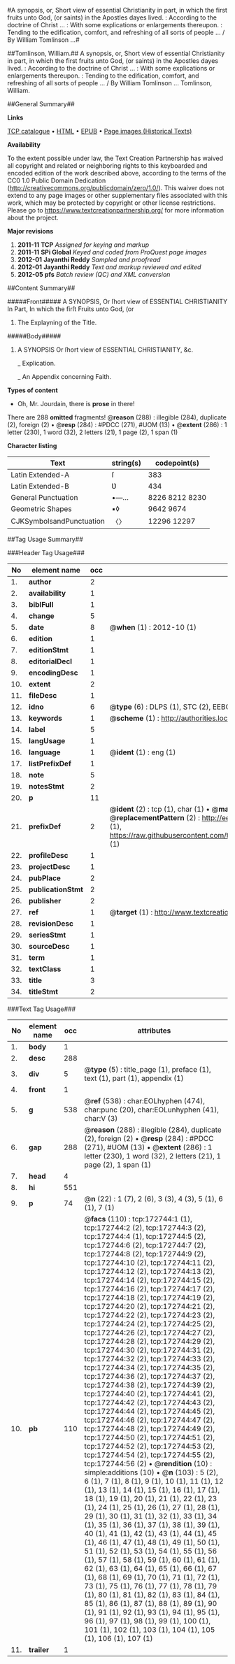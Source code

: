 #A synopsis, or, Short view of essential Christianity in part, in which the first fruits unto God, (or saints) in the Apostles dayes lived. : According to the  doctrine of Christ ... : With some explications or enlargements thereupon. : Tending to the edification, comfort, and refreshing of all sorts of people ... / By William Tomlinson ...#

##Tomlinson, William.##
A synopsis, or, Short view of essential Christianity in part, in which the first fruits unto God, (or saints) in the Apostles dayes lived. : According to the  doctrine of Christ ... : With some explications or enlargements thereupon. : Tending to the edification, comfort, and refreshing of all sorts of people ... / By William Tomlinson ...
Tomlinson, William.

##General Summary##

**Links**

[TCP catalogue](http://www.ota.ox.ac.uk/tcp/)  • 
[HTML](http://tei.it.ox.ac.uk/tcp/Texts-HTML/free/A94/A94749.html)  • 
[EPUB](http://tei.it.ox.ac.uk/tcp/Texts-EPUB/free/A94/A94749.epub) • 
[Page images (Historical Texts)](https://historicaltexts.jisc.ac.uk/eebo-45789434e)

**Availability**

To the extent possible under law, the Text Creation Partnership has waived all copyright and related or neighboring rights to this keyboarded and encoded edition of the work described above, according to the terms of the CC0 1.0 Public Domain Dedication (http://creativecommons.org/publicdomain/zero/1.0/). This waiver does not extend to any page images or other supplementary files associated with this work, which may be protected by copyright or other license restrictions. Please go to https://www.textcreationpartnership.org/ for more information about the project.

**Major revisions**

1. __2011-11__ __TCP__ *Assigned for keying and markup*
1. __2011-11__ __SPi Global__ *Keyed and coded from ProQuest page images*
1. __2012-01__ __Jayanthi Reddy__ *Sampled and proofread*
1. __2012-01__ __Jayanthi Reddy__ *Text and markup reviewed and edited*
1. __2012-05__ __pfs__ *Batch review (QC) and XML conversion*

##Content Summary##

#####Front#####
A SYNOPSIS, Or ſhort view of ESSENTIAL CHRISTIANITY In Part, In which the firſt Fruits unto God, (or
1. The Explayning of the Title.

#####Body#####

1. A SYNOPSIS Or ſhort view of ESSENTIAL CHRISTIANITY, &c.

    _ Explication.

    _ An Appendix concerning Faith.

**Types of content**

  * Oh, Mr. Jourdain, there is **prose** in there!

There are 288 **omitted** fragments! 
 @__reason__ (288) : illegible (284), duplicate (2), foreign (2)  •  @__resp__ (284) : #PDCC (271), #UOM (13)  •  @__extent__ (286) : 1 letter (230), 1 word (32), 2 letters (21), 1 page (2), 1 span (1)

**Character listing**


|Text|string(s)|codepoint(s)|
|---|---|---|
|Latin Extended-A|ſ|383|
|Latin Extended-B|Ʋ|434|
|General Punctuation|•—…|8226 8212 8230|
|Geometric Shapes|▪◊|9642 9674|
|CJKSymbolsandPunctuation|〈〉|12296 12297|

##Tag Usage Summary##

###Header Tag Usage###

|No|element name|occ|attributes|
|---|---|---|---|
|1.|__author__|2||
|2.|__availability__|1||
|3.|__biblFull__|1||
|4.|__change__|5||
|5.|__date__|8| @__when__ (1) : 2012-10 (1)|
|6.|__edition__|1||
|7.|__editionStmt__|1||
|8.|__editorialDecl__|1||
|9.|__encodingDesc__|1||
|10.|__extent__|2||
|11.|__fileDesc__|1||
|12.|__idno__|6| @__type__ (6) : DLPS (1), STC (2), EEBO-CITATION (1), OCLC (1), VID (1)|
|13.|__keywords__|1| @__scheme__ (1) : http://authorities.loc.gov/ (1)|
|14.|__label__|5||
|15.|__langUsage__|1||
|16.|__language__|1| @__ident__ (1) : eng (1)|
|17.|__listPrefixDef__|1||
|18.|__note__|5||
|19.|__notesStmt__|2||
|20.|__p__|11||
|21.|__prefixDef__|2| @__ident__ (2) : tcp (1), char (1)  •  @__matchPattern__ (2) : ([0-9\-]+):([0-9IVX]+) (1), (.+) (1)  •  @__replacementPattern__ (2) : http://eebo.chadwyck.com/downloadtiff?vid=$1&page=$2 (1), https://raw.githubusercontent.com/textcreationpartnership/Texts/master/tcpchars.xml#$1 (1)|
|22.|__profileDesc__|1||
|23.|__projectDesc__|1||
|24.|__pubPlace__|2||
|25.|__publicationStmt__|2||
|26.|__publisher__|2||
|27.|__ref__|1| @__target__ (1) : http://www.textcreationpartnership.org/docs/. (1)|
|28.|__revisionDesc__|1||
|29.|__seriesStmt__|1||
|30.|__sourceDesc__|1||
|31.|__term__|1||
|32.|__textClass__|1||
|33.|__title__|3||
|34.|__titleStmt__|2||


###Text Tag Usage###

|No|element name|occ|attributes|
|---|---|---|---|
|1.|__body__|1||
|2.|__desc__|288||
|3.|__div__|5| @__type__ (5) : title_page (1), preface (1), text (1), part (1), appendix (1)|
|4.|__front__|1||
|5.|__g__|538| @__ref__ (538) : char:EOLhyphen (474), char:punc (20), char:EOLunhyphen (41), char:V (3)|
|6.|__gap__|288| @__reason__ (288) : illegible (284), duplicate (2), foreign (2)  •  @__resp__ (284) : #PDCC (271), #UOM (13)  •  @__extent__ (286) : 1 letter (230), 1 word (32), 2 letters (21), 1 page (2), 1 span (1)|
|7.|__head__|4||
|8.|__hi__|551||
|9.|__p__|74| @__n__ (22) : 1 (7), 2 (6), 3 (3), 4 (3), 5 (1), 6 (1), 7 (1)|
|10.|__pb__|110| @__facs__ (110) : tcp:172744:1 (1), tcp:172744:2 (2), tcp:172744:3 (2), tcp:172744:4 (1), tcp:172744:5 (2), tcp:172744:6 (2), tcp:172744:7 (2), tcp:172744:8 (2), tcp:172744:9 (2), tcp:172744:10 (2), tcp:172744:11 (2), tcp:172744:12 (2), tcp:172744:13 (2), tcp:172744:14 (2), tcp:172744:15 (2), tcp:172744:16 (2), tcp:172744:17 (2), tcp:172744:18 (2), tcp:172744:19 (2), tcp:172744:20 (2), tcp:172744:21 (2), tcp:172744:22 (2), tcp:172744:23 (2), tcp:172744:24 (2), tcp:172744:25 (2), tcp:172744:26 (2), tcp:172744:27 (2), tcp:172744:28 (2), tcp:172744:29 (2), tcp:172744:30 (2), tcp:172744:31 (2), tcp:172744:32 (2), tcp:172744:33 (2), tcp:172744:34 (2), tcp:172744:35 (2), tcp:172744:36 (2), tcp:172744:37 (2), tcp:172744:38 (2), tcp:172744:39 (2), tcp:172744:40 (2), tcp:172744:41 (2), tcp:172744:42 (2), tcp:172744:43 (2), tcp:172744:44 (2), tcp:172744:45 (2), tcp:172744:46 (2), tcp:172744:47 (2), tcp:172744:48 (2), tcp:172744:49 (2), tcp:172744:50 (2), tcp:172744:51 (2), tcp:172744:52 (2), tcp:172744:53 (2), tcp:172744:54 (2), tcp:172744:55 (2), tcp:172744:56 (2)  •  @__rendition__ (10) : simple:additions (10)  •  @__n__ (103) : 5 (2), 6 (1), 7 (1), 8 (1), 9 (1), 10 (1), 11 (1), 12 (1), 13 (1), 14 (1), 15 (1), 16 (1), 17 (1), 18 (1), 19 (1), 20 (1), 21 (1), 22 (1), 23 (1), 24 (1), 25 (1), 26 (1), 27 (1), 28 (1), 29 (1), 30 (1), 31 (1), 32 (1), 33 (1), 34 (1), 35 (1), 36 (1), 37 (1), 38 (1), 39 (1), 40 (1), 41 (1), 42 (1), 43 (1), 44 (1), 45 (1), 46 (1), 47 (1), 48 (1), 49 (1), 50 (1), 51 (1), 52 (1), 53 (1), 54 (1), 55 (1), 56 (1), 57 (1), 58 (1), 59 (1), 60 (1), 61 (1), 62 (1), 63 (1), 64 (1), 65 (1), 66 (1), 67 (1), 68 (1), 69 (1), 70 (1), 71 (1), 72 (1), 73 (1), 75 (1), 76 (1), 77 (1), 78 (1), 79 (1), 80 (1), 81 (1), 82 (1), 83 (1), 84 (1), 85 (1), 86 (1), 87 (1), 88 (1), 89 (1), 90 (1), 91 (1), 92 (1), 93 (1), 94 (1), 95 (1), 96 (1), 97 (1), 98 (1), 99 (1), 100 (1), 101 (1), 102 (1), 103 (1), 104 (1), 105 (1), 106 (1), 107 (1)|
|11.|__trailer__|1||
